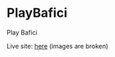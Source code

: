 PlayBafici
==========

Play Bafici

Live site: [here](http://playbafici.com.ar/) (images are broken)
